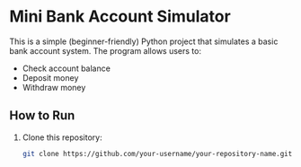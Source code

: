 # Mini Bank Account Simulator
This is a simple (beginner-friendly) Python project that simulates a basic bank account system. The program allows users to:
- Check account balance
- Deposit money
- Withdraw money

## How to Run
1. Clone this repository:
   ```bash
   git clone https://github.com/your-username/your-repository-name.git
